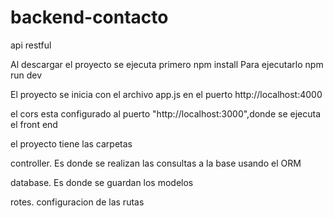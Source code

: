 # backend-contacto
api restful

Al descargar el proyecto se ejecuta primero
npm install
Para ejecutarlo
npm run dev

El proyecto se inicia con el archivo app.js en el puerto http://localhost:4000

el cors esta configurado al puerto "http://localhost:3000",donde se ejecuta el front end

el proyecto tiene las carpetas

controller.
Es donde se realizan las consultas a la base usando el ORM

database. Es donde se guardan los modelos

rotes. configuracion de las rutas
